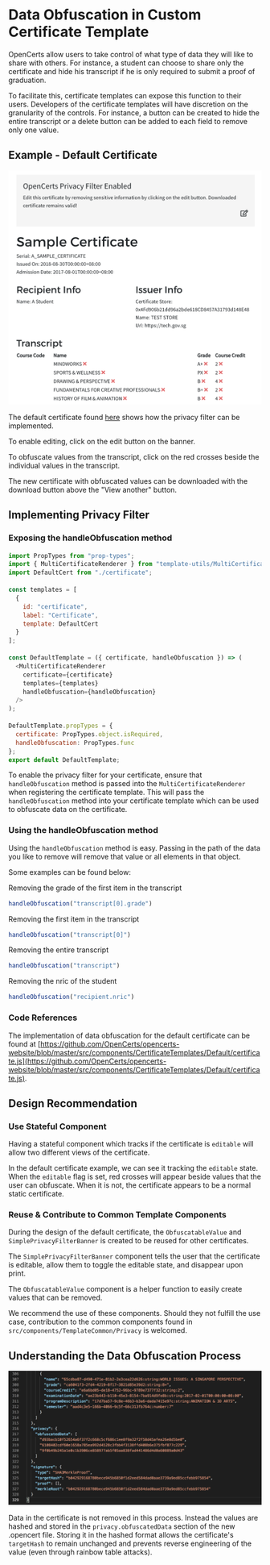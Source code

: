 # Data Obfuscation in Custom Certificate Template

OpenCerts allow users to take control of what type of data they will like to share with others. For instance, a student can choose to share only the certificate and hide his transcript if he is only required to submit a proof of graduation.

To facilitate this, certificate templates can expose this function to their users. Developers of the certificate templates will have discretion on the granularity of the controls. For instance, a button can be created to hide the entire transcript or a delete button can be added to each field to remove only one value. 

## Example - Default Certificate

![Data Obfuscation in Default Certificate](./assets/data-obfuscation/data-obfuscation-default-certificate.png)

The default certificate found [here](./files/DEFAULT_CERTIFICATE.opencert) shows how the privacy filter can be implemented.

To enable editing, click on the edit button on the banner.

To obfuscate values from the transcript, click on the red crosses beside the individual values in the transcript.

The new certificate with obfuscated values can be downloaded with the download button above the "View another" button. 

## Implementing Privacy Filter

### Exposing the handleObfuscation method

```js
import PropTypes from "prop-types";
import { MultiCertificateRenderer } from "template-utils/MultiCertificateRenderer";
import DefaultCert from "./certificate";

const templates = [
  {
    id: "certificate",
    label: "Certificate",
    template: DefaultCert
  }
];

const DefaultTemplate = ({ certificate, handleObfuscation }) => (
  <MultiCertificateRenderer
    certificate={certificate}
    templates={templates}
    handleObfuscation={handleObfuscation}
  />
);

DefaultTemplate.propTypes = {
  certificate: PropTypes.object.isRequired,
  handleObfuscation: PropTypes.func
};
export default DefaultTemplate;
```

To enable the privacy filter for your certificate, ensure that `handleObfuscation` method is passed into the `MultiCertificateRenderer` when registering the certificate template. This will pass the `handleObfuscation` method into your certificate template which can be used to obfuscate data on the certificate. 

### Using the handleObfuscation method

Using the `handleObfuscation` method is easy. Passing in the path of the data you like to remove will remove that value or all elements in that object. 

Some examples can be found below:

Removing the grade of the first item in the transcript
```js
handleObfuscation("transcript[0].grade")
```

Removing the first item in the transcript
```js
handleObfuscation("transcript[0]")
```

Removing the entire transcript
```js
handleObfuscation("transcript")
```

Removing the nric of the student
```js
handleObfuscation("recipient.nric")
```

### Code References

The implementation of data obfuscation for the default certificate can be found at [https://github.com/OpenCerts/opencerts-website/blob/master/src/components/CertificateTemplates/Default/certificate.js](https://github.com/OpenCerts/opencerts-website/blob/master/src/components/CertificateTemplates/Default/certificate.js).

## Design Recommendation

### Use Stateful Component

Having a stateful component which tracks if the certificate is `editable` will allow two different views of the certificate.

In the default certificate example, we can see it tracking the `editable` state. When the `editable` flag is set, red crosses will appear beside values that the user can obfuscate. When it is not, the certificate appears to be a normal static certificate.  

### Reuse & Contribute to Common Template Components

During the design of the default certificate, the `ObfuscatableValue` and `SimplePrivacyFilterBanner` is created to be reused for other certificates. 

The `SimplePrivacyFilterBanner` component tells the user that the certificate is editable, allow them to toggle the editable state, and disappear upon print. 

The `ObfuscatableValue` component is a helper function to easily create values that can be removed. 

We recommend the use of these components. Should they not fulfill the use case, contribution to the common components found in `src/components/TemplateCommon/Privacy` is welcomed. 

## Understanding the Data Obfuscation Process

![Obfuscated Data Hashed in Privacy](./assets/data-obfuscation/obfuscated-data-in-privacy.png)


Data in the certificate is not removed in this process. Instead the values are hashed and stored in the `privacy.obfuscatedData` section of the new .opencert file. Storing it in the hashed format allows the certificate's `targetHash` to remain unchanged and prevents reverse engineering of the value (even through rainbow table attacks). 
